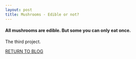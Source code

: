 ```yaml
---
layout: post
title: Mushrooms - Edible or not? 
---
```


#### All mushrooms are edible. But some you can only eat once.
The third project.



[RETURN TO BLOG](../)
